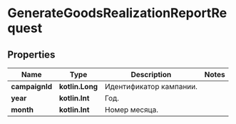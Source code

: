
# GenerateGoodsRealizationReportRequest

## Properties
| Name | Type | Description | Notes |
| ------------ | ------------- | ------------- | ------------- |
| **campaignId** | **kotlin.Long** | Идентификатор кампании. |  |
| **year** | **kotlin.Int** | Год. |  |
| **month** | **kotlin.Int** | Номер месяца. |  |



